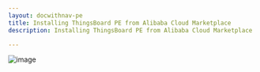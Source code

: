 ```yaml
---
layout: docwithnav-pe
title: Installing ThingsBoard PE from Alibaba Cloud Marketplace
description: Installing ThingsBoard PE from Alibaba Cloud Marketplace

---
```


![image](https://img.thingsboard.io/coming-soon.jpg)
